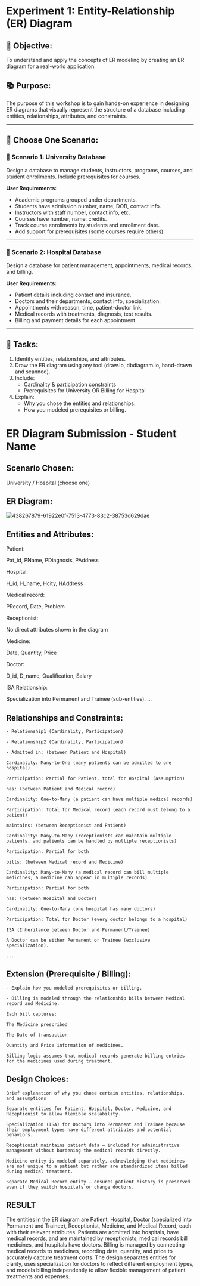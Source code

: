 # Experiment 1: Entity-Relationship (ER) Diagram

## 🎯 Objective:
To understand and apply the concepts of ER modeling by creating an ER diagram for a real-world application.

## 📚 Purpose:
The purpose of this workshop is to gain hands-on experience in designing ER diagrams that visually represent the structure of a database including entities, relationships, attributes, and constraints.

---

## 🧪 Choose One Scenario:

### 🔹 Scenario 1: University Database
Design a database to manage students, instructors, programs, courses, and student enrollments. Include prerequisites for courses.

**User Requirements:**
- Academic programs grouped under departments.
- Students have admission number, name, DOB, contact info.
- Instructors with staff number, contact info, etc.
- Courses have number, name, credits.
- Track course enrollments by students and enrollment date.
- Add support for prerequisites (some courses require others).

---

### 🔹 Scenario 2: Hospital Database
Design a database for patient management, appointments, medical records, and billing.

**User Requirements:**
- Patient details including contact and insurance.
- Doctors and their departments, contact info, specialization.
- Appointments with reason, time, patient-doctor link.
- Medical records with treatments, diagnosis, test results.
- Billing and payment details for each appointment.

---

## 📝 Tasks:
1. Identify entities, relationships, and attributes.
2. Draw the ER diagram using any tool (draw.io, dbdiagram.io, hand-drawn and scanned).
3. Include:
   - Cardinality & participation constraints
   - Prerequisites for University OR Billing for Hospital
4. Explain:
   - Why you chose the entities and relationships.
   - How you modeled prerequisites or billing.

# ER Diagram Submission - Student Name

## Scenario Chosen:
University / Hospital (choose one)

## ER Diagram:
![438267879-61922e0f-7513-4773-83c2-38753d629dae](https://github.com/user-attachments/assets/1250a730-10a6-432e-9d18-8e23cb36d47a)


## Entities and Attributes:
Patient:

Pat_id, PName, PDiagnosis, PAddress

Hospital:

H_id, H_name, Hcity, HAddress

Medical record:

PRecord, Date, Problem

Receptionist:

No direct attributes shown in the diagram

Medicine:

Date, Quantity, Price

Doctor:

D_id, D_name, Qualification, Salary

ISA Relationship:

Specialization into Permanent and Trainee (sub-entities). ...

## Relationships and Constraints:
```
- Relationship1 (Cardinality, Participation)

- Relationship2 (Cardinality, Participation)

- Admitted in: (between Patient and Hospital)

Cardinality: Many-to-One (many patients can be admitted to one hospital)

Participation: Partial for Patient, total for Hospital (assumption)

has: (between Patient and Medical record)

Cardinality: One-to-Many (a patient can have multiple medical records)

Participation: Total for Medical record (each record must belong to a patient)

maintains: (between Receptionist and Patient)

Cardinality: Many-to-Many (receptionists can maintain multiple patients, and patients can be handled by multiple receptionists)

Participation: Partial for both

bills: (between Medical record and Medicine)

Cardinality: Many-to-Many (a medical record can bill multiple medicines; a medicine can appear in multiple records)

Participation: Partial for both

has: (between Hospital and Doctor)

Cardinality: One-to-Many (one hospital has many doctors)

Participation: Total for Doctor (every doctor belongs to a hospital)

ISA (Inheritance between Doctor and Permanent/Trainee)

A Doctor can be either Permanent or Trainee (exclusive specialization).

...
```

## Extension (Prerequisite / Billing):
```
- Explain how you modeled prerequisites or billing.

- Billing is modeled through the relationship bills between Medical record and Medicine.

Each bill captures:

The Medicine prescribed

The Date of transaction

Quantity and Price information of medicines.

Billing logic assumes that medical records generate billing entries for the medicines used during treatment.
```

## Design Choices:
```
Brief explanation of why you chose certain entities, relationships, and assumptions

Separate entities for Patient, Hospital, Doctor, Medicine, and Receptionist to allow flexible scalability.

Specialization (ISA) for Doctors into Permanent and Trainee because their employment types have different attributes and potential behaviors.

Receptionist maintains patient data — included for administrative management without burdening the medical records directly.

Medicine entity is modeled separately, acknowledging that medicines are not unique to a patient but rather are standardized items billed during medical treatment.

Separate Medical Record entity — ensures patient history is preserved even if they switch hospitals or change doctors.
```

## RESULT
The entities in the ER diagram are Patient, Hospital, Doctor (specialized into Permanent and Trainee), Receptionist, Medicine, and Medical Record, each with their relevant attributes. Patients are admitted into hospitals, have medical records, and are maintained by receptionists; medical records bill medicines, and hospitals have doctors. Billing is managed by connecting medical records to medicines, recording date, quantity, and price to accurately capture treatment costs. The design separates entities for clarity, uses specialization for doctors to reflect different employment types, and models billing independently to allow flexible management of patient treatments and expenses.
